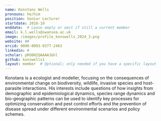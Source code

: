 ```yaml
---
name: Konstans Wells
pronouns: he/him
position: Senior Lecturer
startdate: 2018-10
enddate:  # Leave empty or omit if still a current member
email: k.l.wells@swansea.ac.uk
image: /images/profile_konswells_2024_3.png
website: ##
orcid: 0000-0003-0377-2463
linkedin: #
scholar: pRO6NIQAAAAJ&hl
github: konswells1
layout: member  # Optional; only needed if you have a specific layout
---
```


Konstans is a ecologist and modeller, focusing on the consequences of environmental change on biodiversity, wildlife, invasive species and host-parasite interactions. His interests include questions of how insights from demographic and epidemiological dynamics, species range dynamics and bio-geographic patterns can be used to identify key processes for optimizing conservation and pest control efforts and the prevention of disease spread under different environmental scenarios and policy schemes. 
